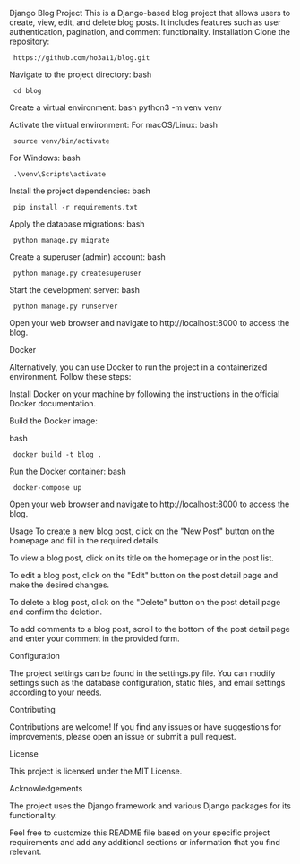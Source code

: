 Django Blog Project
This is a Django-based blog project that allows users to create, view, edit, and delete blog posts. It includes features such as user authentication, pagination, and comment functionality.
Installation
Clone the repository:


     https://github.com/ho3a11/blog.git
   
Navigate to the project directory:
bash

     cd blog
   
Create a virtual environment:
bash
     python3 -m venv venv
   
Activate the virtual environment:
For macOS/Linux:
bash

     source venv/bin/activate
For Windows:
bash

     .\venv\Scripts\activate
Install the project dependencies:
bash

     pip install -r requirements.txt
Apply the database migrations:
bash

     python manage.py migrate
Create a superuser (admin) account:
bash

     python manage.py createsuperuser
Start the development server:
bash

     python manage.py runserver
Open your web browser and navigate to http://localhost:8000 to access the blog.

Docker

Alternatively, you can use Docker to run the project in a containerized environment. Follow these steps:

Install Docker on your machine by following the instructions in the official Docker documentation.

Build the Docker image:

bash

     docker build -t blog .
Run the Docker container:
bash


     docker-compose up
     
Open your web browser and navigate to http://localhost:8000 to access the blog.

Usage
To create a new blog post, click on the "New Post" button on the homepage and fill in the required details.

To view a blog post, click on its title on the homepage or in the post list.

To edit a blog post, click on the "Edit" button on the post detail page and make the desired changes.

To delete a blog post, click on the "Delete" button on the post detail page and confirm the deletion.

To add comments to a blog post, scroll to the bottom of the post detail page and enter your comment in the provided form.

Configuration

The project settings can be found in the settings.py file. You can modify settings such as the database configuration, static files, and email settings according to your needs.

Contributing

Contributions are welcome! If you find any issues or have suggestions for improvements, please open an issue or submit a pull request.

License

This project is licensed under the MIT License.

Acknowledgements

The project uses the Django framework and various Django packages for its functionality.

Feel free to customize this README file based on your specific project requirements and add any additional sections or information that you find relevant.

